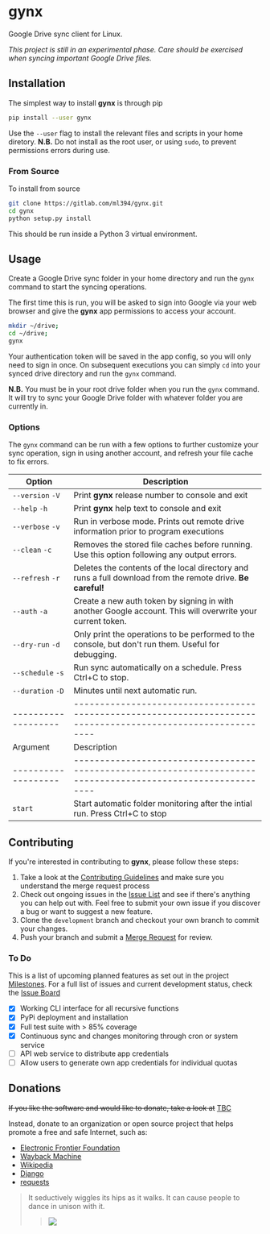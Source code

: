 gynx
====

Google Drive sync client for Linux.

*This project is still in an experimental phase. Care should be exercised when syncing important Google Drive files.*

## Installation

The simplest way to install **gynx** is through pip

```bash
pip install --user gynx
```

Use the `--user` flag to install the relevant files and scripts in your home diretory.
**N.B.** Do not install as the root user, or using `sudo`, to prevent permissions errors during use.

### From Source

To install from source

```bash
git clone https://gitlab.com/ml394/gynx.git
cd gynx
python setup.py install
```

This should be run inside a Python 3 virtual environment.

## Usage

Create a Google Drive sync folder in your home directory and run the `gynx` command to start the syncing operations.

The first time this is run, you will be asked to sign into Google via your web browser and give the **gynx** app permissions to access your account.

```bash
mkdir ~/drive;
cd ~/drive;
gynx
```

Your authentication token will be saved in the app config, so you will only need to sign in once. On subsequent executions you can simply `cd` into your synced drive directory and run the `gynx` command.

**N.B.** You must be in your root drive folder when you run the `gynx` command. It will try to sync your Google Drive folder with whatever folder you are currently in.

### Options

The `gynx` command can be run with a few options to further customize your sync operation, sign in using another account, and refresh your file cache to fix errors.

| Option            | Description                                                                                                 |
|-------------------|-------------------------------------------------------------------------------------------------------------|
| `--version` `-V`  | Print **gynx** release number to console and exit                                                           |
| `--help` `-h`     | Print **gynx** help text to console and exit                                                                |
| `--verbose` `-v`  | Run in verbose mode. Prints out remote drive information prior to program executions                        |
| `--clean` `-c`    | Removes the stored file caches before running. Use this option following any output errors.                 |
| `--refresh` `-r`  | Deletes the contents of the local directory and runs a full download from the remote drive. **Be careful!** |
| `--auth` `-a`     | Create a new auth token by signing in with another Google account. This will overwrite your current token.  |
| `--dry-run` `-d`  | Only print the operations to be performed to the console, but don't run them. Useful for debugging.         |
| `--schedule` `-s` | Run sync automatically on a schedule. Press Ctrl+C to stop.                                                 |
| `--duration` `-D` | Minutes until next automatic run.                                                                           |
|-------------------|-------------------------------------------------------------------------------------------------------------|
| Argument          | Description                                                                                                 |
|-------------------|-------------------------------------------------------------------------------------------------------------|
| `start`           | Start automatic folder monitoring after the intial run. Press Ctrl+C to stop                                |

## Contributing

If you're interested in contributing to **gynx**, please follow these steps:

1. Take a look at the [Contributing Guidelines](CONTRIBUTING.md) and make sure you understand the merge request process
2. Check out ongoing issues in the [Issue List](https://gitlab.com/ml394/gynx/issues) and see if there's anything you can help out with. Feel free to submit your own issue if you discover a bug or want to suggest a new feature.
3. Clone the `development` branch and checkout your own branch to commit your changes.
4. Push your branch and submit a [Merge Request](https://gitlab.com/ml394/gynx/merge_requests) for review.

### To Do

This is a list of upcoming planned features as set out in the project [Milestones](https://gitlab.com/ml394/gynx/milestones). For a full list of issues and current development status, check the [Issue Board](https://gitlab.com/ml394/gynx/boards)

- [x] Working CLI interface for all recursive functions
- [x] PyPi deployment and installation
- [x] Full test suite with > 85% coverage
- [x] Continuous sync and changes monitoring through cron or system service
- [ ] API web service to distribute app credentials
- [ ] Allow users to generate own app credentials for individual quotas

## Donations

~~If you like the software and would like to donate, take a look at~~ [TBC](https://gitlab.com/ml394/gynx)

Instead, donate to an organization or open source project that helps promote a free and safe Internet, such as:
* [Electronic Frontier Foundation](https://supporters.eff.org/donate)
* [Wayback Machine](https://archive.org/donate/)
* [Wikipedia](https://donate.wikimedia.org/wiki/Ways_to_Give)
* [Django](https://www.djangoproject.com/foundation/donate/)
* [requests](https://www.kennethreitz.org/requests3)


> It seductively wiggles its hips as it walks. It can cause people to dance in unison with it.
> > ![](assets/jynx.png)
